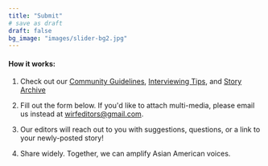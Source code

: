 ```yaml
---
title: "Submit"
# save as draft
draft: false
bg_image: "images/slider-bg2.jpg"
---
```


#### How it works: 

1. Check out our <a href="/guidelines" target="_blank">Community Guidelines</a>, <a href="https://drive.google.com/drive/folders/1_zsm2GjuAIxTC6U1I2bYiNB3BIS_7TZj" target="_blank">Interviewing Tips</a>, and <a href="/read" target="_blank">Story Archive</a>

2. Fill out the form below. If you'd like to attach multi-media, please email us instead at [wirfeditors@gmail.com](mailto:wirfeditors@gmail.com).

3. Our editors will reach out to you with suggestions, questions, or a link to your newly-posted story!

4. Share widely. Together, we can amplify Asian American voices. <br><br>